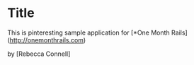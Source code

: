 # Title

This is pinteresting sample application for
[*One Month Rails] (http://onemonthrails.com)

by [Rebecca Connell]
